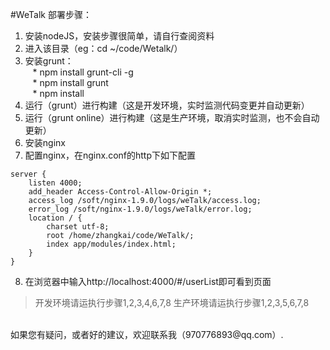 #WeTalk
部署步骤：<br/>
1. 安装nodeJS，安装步骤很简单，请自行查阅资料<br/>
2. 进入该目录（eg：cd ~/code/Wetalk/）<br/>
3. 安装grunt：<br/>
&nbsp;&nbsp; * npm install grunt-cli -g<br/>
&nbsp;&nbsp; * npm install grunt<br/>
&nbsp;&nbsp; * npm install<br/>
4. 运行（grunt）进行构建（这是开发环境，实时监测代码变更并自动更新）<br/>
5. 运行（grunt online）进行构建（这是生产环境，取消实时监测，也不会自动更新）<br/>
6. 安装nginx
7. 配置nginx，在nginx.conf的http下如下配置
```
server {
	listen 4000;
	add_header Access-Control-Allow-Origin *;
	access_log /soft/nginx-1.9.0/logs/weTalk/access.log;
	error_log /soft/nginx-1.9.0/logs/weTalk/error.log;
	location / {
		charset utf-8;
		root /home/zhangkai/code/WeTalk/;
		index app/modules/index.html;
	}
}
```
8. 在浏览器中输入http://localhost:4000/#/userList即可看到页面

>开发环境请运执行步骤1,2,3,4,6,7,8
>生产环境请运执行步骤1,2,3,5,6,7,8

<br/>
如果您有疑问，或者好的建议，欢迎联系我（970776893@qq.com）.<br/>